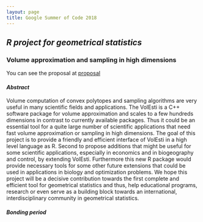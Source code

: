 ```yaml
---
layout: page
title: Google Summer of Code 2018
---
```


## *R project for geometrical statistics*
### Volume approximation and sampling in high dimensions

You can see the proposal at [proposal](https://drive.google.com/file/d/1CsblG42xXLoyYiDmcCSjRJhL3Eilxk5u/view)

#### *Abstract*

Volume computation of convex polytopes and sampling algorithms are very useful in many scientific fields
and applications. The VolEsti is a C++ software package for volume approximation and scales to a few
hundreds dimensions in contrast to currently available packages. Thus it could be an essential tool for
a quite large number of scientific applications that need fast volume approximation or sampling in high
dimensions. The goal of this project is to provide a friendly and efficient interface of VolEsti in a high
level language as R. Second to propose additions that might be useful for some scientific applications,
especially in economics and in biogeography and control, by extending VolEsti. Furthermore this new R package
would provide necessary tools for some other future extensions that could be used in applications in biology
and optimization problems. We hope this project will be a decisive contribution towards the first complete
and efficient tool for geometrical statistics and thus, help educational programs, research or even serve
as a building block towards an international, interdisciplinary community in geometrical statistics.

#### *Bonding period*
